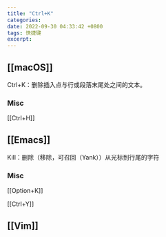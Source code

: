 ```yaml
---
title: "Ctrl+K"
categories: 
date: 2022-09-30 04:33:42 +0800
tags: 快捷键
excerpt: 
---
```




## [[macOS]]

Ctrl+K：删除插入点与行或段落末尾处之间的文本。

### Misc

[[Ctrl+H]]


## [[Emacs]]

Kill：删除（移除，可召回（Yank））从光标到行尾的字符





### Misc

[[Option+K]]

[[Ctrl+Y]]


## [[Vim]]






